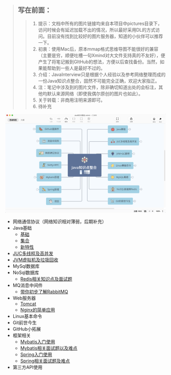 > ## 写在前面：
>
> > 1. 提示：文档中所有的图片链接均来自本项目中pictures目录下，访问时候会有延迟加载不出的情况，所以最好采用DL的方式访问。目前没有找到比较好的图片服务器，知道的小伙伴可以推荐一下。
> > 2. 初衷：使用Mac后，原本mmap格式思维导图不能很好的兼容（主要是穷，顺便吐槽一句Xmind对大文件支持真的不友好），便产生了将笔记搬到GItHub的想法，方便以后查找备份。当然，如果能帮助到一些人是最好不过的。
> > 3. 介绍：JavaInterview只是根据个人经验以及参考网络整理而成的一份Java知识点整合，固然不可能完全正确，欢迎大家指正。
> > 4. 注：笔记中涉及到的图片文件，除非确切知道出处的会标注，其他均默认来源网络（即使我偶尔原创的图片也如此）。
> > 5. 关于转载：非商用注明来源即可。
> > 6. 待补充

![Image](./pictures/home/思维导图总览截图.png)

- 网络通信协议（网络知识相对薄弱，后期补充）
- Java基础
  - [基础](https://github.com/nanhuaijin/JavaInterview/blob/master/docs/basis/Java基础.md)
  - [集合](https://github.com/nanhuaijin/JavaInterview/blob/master/docs/basis/Java集合.md)
  - [新特性](https://github.com/nanhuaijin/JavaInterview/blob/master/docs/basis/Java8新特性.md)
- [JUC多线程及高并发](https://github.com/nanhuaijin/JavaInterview/blob/master/docs/juc/JUC高并发.md)
- [JVM虚拟机及垃圾回收](https://github.com/nanhuaijin/JavaInterview/blob/master/docs/jvm/JVM.md)
- MySql数据库
- NoSql数据库
  - [Redis相关知识点及面试题](https://github.com/nanhuaijin/JavaInterview/blob/master/docs/nosql/redis/Redis.md)
- MQ消息中间件
  - [带你初步了解RabbitMQ](https://github.com/nanhuaijin/JavaInterview/blob/master/docs/mq/RabbitMQ.md)
- Web服务器
  - [Tomcat]()
  - [Nginx的简单应用](https://github.com/nanhuaijin/JavaInterview/blob/master/docs/web/Nginx.md)
- Linux基本命令
- Git前世今生
- GitHub小拓展
- 框架相关
  - [Mybatis入门使用](https://github.com/nanhuaijin/JavaInterview/blob/master/docs/frame/Mybatis基础.md)
  - [Mybatis相关面试题以及难点](https://github.com/nanhuaijin/JavaInterview/blob/master/docs/frame/Mybatis面试.md)
  - [Spring入门使用](https://github.com/nanhuaijin/JavaInterview/blob/master/docs/frame/Spring基础.md)
  - [Spring相关面试题及难点](https://github.com/nanhuaijin/JavaInterview/blob/master/docs/frame/Spring面试.md)
- 第三方API使用

